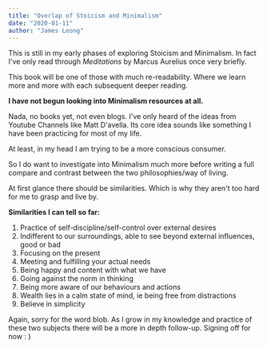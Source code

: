 ```yaml
---
title: "Overlap of Stoicism and Minimalism"
date: "2020-01-11"
author: "James Leong"
---
```


This is still in my early phases of exploring Stoicism and Minimalism. In fact I've only read through _Meditations_ by Marcus Aurelius once very briefly.

This book will be one of those with much re-readability. Where we learn more and more with each subsequent deeper reading.

**I have not begun looking into Minimalism resources at all.**

Nada, no books yet, not even blogs. I've only heard of the ideas from Youtube Channels like Matt D'avella. Its core idea sounds like something I have been practicing for most of my life.

At least, in my head I am trying to be a more conscious consumer.

So I do want to investigate into Minimalism much more before writing a full compare and contrast between the two philosophies/way of living.

At first glance there should be similarities. Which is why they aren't too hard for me to grasp and live by.

**Similarities I can tell so far:**

1. Practice of self-discipline/self-control over external desires
2. Indifferent to our surroundings, able to see beyond external influences, good or bad
3. Focusing on the present
4. Meeting and fulfilling your actual needs
5. Being happy and content with what we have
6. Going against the norm in thinking
7. Being more aware of our behaviours and actions
8. Wealth lies in a calm state of mind, ie being free from distractions
9. Believe in simplicity

Again, sorry for the word blob. As I grow in my knowledge and practice of these two subjects there will be a more in depth follow-up. Signing off for now : )

